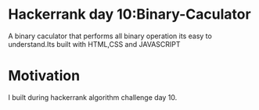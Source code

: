 # Hackerrank day 10:Binary-Caculator
A binary caculator that performs all binary operation its easy to understand.Its built with HTML,CSS and JAVASCRIPT

# Motivation
I built during hackerrank algorithm challenge day 10.
